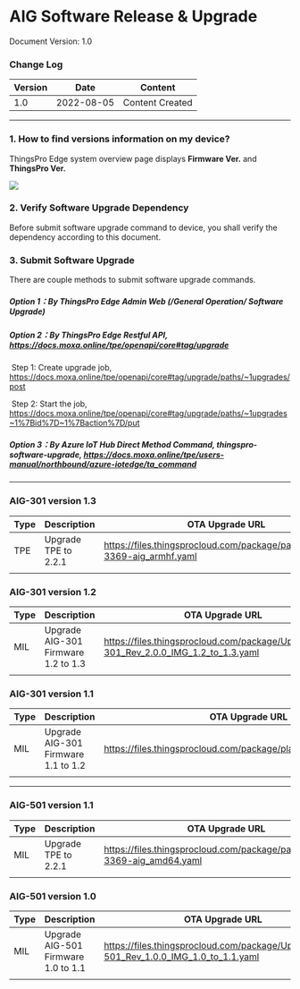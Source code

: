 # AIG Software Release & Upgrade

Document Version: 1.0

### Change Log

| Version | Date       | Content         |
| ------- | ---------- | --------------- |
| 1.0     | 2022-08-05 | Content Created |

------

### 1. How to find versions information on my device?

ThingsPro Edge system overview page displays **Firmware Ver.** and **ThingsPro Ver.** 

![](https://docs.moxa.online/assets/images/Overview_2-b2178d4fd6a59c227b49812cbbb00f18.png)



### 2. Verify Software Upgrade Dependency

Before submit software upgrade command to device, you shall verify the dependency according to this document.



### 3. Submit Software Upgrade

There are couple methods to submit software upgrade commands.

##### Option 1：By ThingsPro Edge Admin Web (/General Operation/ Software Upgrade)

##### Option 2：By ThingsPro Edge Restful API, https://docs.moxa.online/tpe/openapi/core#tag/upgrade

​	Step 1: Create upgrade job, https://docs.moxa.online/tpe/openapi/core#tag/upgrade/paths/~1upgrades/post

​	Step 2: Start the job, https://docs.moxa.online/tpe/openapi/core#tag/upgrade/paths/~1upgrades~1%7Bid%7D~1%7Baction%7D/put

##### Option 3：By Azure IoT Hub Direct Method Command, thingspro-software-upgrade, https://docs.moxa.online/tpe/users-manual/northbound/azure-iotedge/ta_command



------

### AIG-301 version 1.3

| Type | Description          | OTA Upgrade URL                                              | Dependency   |
| ---- | -------------------- | ------------------------------------------------------------ | ------------ |
| TPE  | Upgrade TPE to 2.2.1 | https://files.thingsprocloud.com/package/package_2.2.1-3369-aig_armhf.yaml | Firmware 1.3 |
|      |                      |                                                              |              |

### AIG-301 version 1.2

| Type | Description                         | OTA Upgrade URL                                              | Dependency   |
| ---- | ----------------------------------- | ------------------------------------------------------------ | ------------ |
| MIL  | Upgrade AIG-301 Firmware 1.2 to 1.3 | https://files.thingsprocloud.com/package/Upgrade_AIG-301_Rev_2.0.0_IMG_1.2_to_1.3.yaml | Firmware 1.2 |
|      |                                     |                                                              |              |

### AIG-301 version 1.1

| Type | Description                         | OTA Upgrade URL                                              | Dependency   |
| ---- | ----------------------------------- | ------------------------------------------------------------ | ------------ |
| MIL  | Upgrade AIG-301 Firmware 1.1 to 1.2 | https://files.thingsprocloud.com/package/platform_2.2.0_armhf.yaml | Firmware 1.1 |
|      |                                     |                                                              |              |



------

### AIG-501 version 1.1

| Type | Description          | OTA Upgrade URL                                              | Dependency   |
| ---- | -------------------- | ------------------------------------------------------------ | ------------ |
| MIL  | Upgrade TPE to 2.2.1 | https://files.thingsprocloud.com/package/package_2.2.1-3369-aig_amd64.yaml | Firmware 1.1 |
|      |                      |                                                              |              |



### AIG-501 version 1.0

| Type | Description                         | OTA Upgrade URL                                              | Dependency   |
| ---- | ----------------------------------- | ------------------------------------------------------------ | ------------ |
| MIL  | Upgrade AIG-501 Firmware 1.0 to 1.1 | https://files.thingsprocloud.com/package/Upgrade_AIG-501_Rev_1.0.0_IMG_1.0_to_1.1.yaml | Firmware 1.0 |
|      |                                     |                                                              |              |

